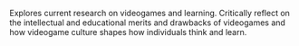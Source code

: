 Explores current research on videogames and learning. Critically reflect on the intellectual and educational merits and drawbacks of videogames and how videogame culture shapes how individuals think and learn.








 
 
  
